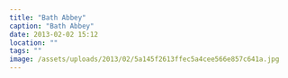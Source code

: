```yaml
---
title: "Bath Abbey"
caption: "Bath Abbey"
date: 2013-02-02 15:12
location: ""
tags: ""
image: /assets/uploads/2013/02/5a145f2613ffec5a4cee566e857c641a.jpg
---
```

